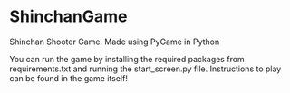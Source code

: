# ShinchanGame
Shinchan Shooter Game. Made using PyGame in Python

You can run the game by installing the required packages from requirements.txt and running the start_screen.py file. Instructions to play can be found in the game itself!
